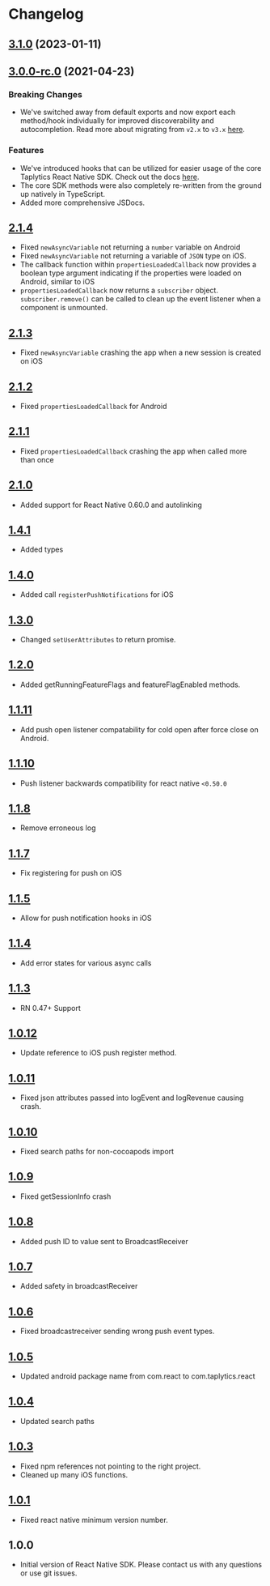 # Changelog

## [3.1.0](https://github.com/taplytics/taplytics-react-native/compare/3.0.0-rc.5...3.1.0) (2023-01-11)

## [3.0.0-rc.0](https://github.com/taplytics/taplytics-react-native/compare/2.1.4...3.0.0-rc.0) (2021-04-23)

### Breaking Changes

- We've switched away from default exports and now export each method/hook individually for improved discoverability and autocompletion. Read more about migrating from `v2.x` to `v3.x` [here](https://docs.taplytics.com/docs/react-native-sdk#migrating-from-v2x-to-v3x).

### Features

- We've introduced hooks that can be utilized for easier usage of the core Taplytics React Native SDK. Check out the docs [here](https://docs.taplytics.com/docs/react-native-sdk#hooks).
- The core SDK methods were also completely re-written from the ground up natively in TypeScript.
- Added more comprehensive JSDocs.

## [2.1.4](https://github.com/taplytics/taplytics-react-native/compare/2.1.3...2.1.4)

- Fixed `newAsyncVariable` not returning a `number` variable on Android
- Fixed `newAsyncVariable` not returning a variable of `JSON` type on iOS.
- The callback function within `propertiesLoadedCallback` now provides a boolean type argument indicating if the properties were loaded on Android, similar to iOS
- `propertiesLoadedCallback` now returns a `subscriber` object. `subscriber.remove()` can be called to clean up the event listener when a component is unmounted.

## [2.1.3](https://github.com/taplytics/taplytics-react-native/compare/2.1.2...2.1.3)

- Fixed `newAsyncVariable` crashing the app when a new session is created on iOS

## [2.1.2](https://github.com/taplytics/taplytics-react-native/compare/2.1.1...2.1.2)

- Fixed `propertiesLoadedCallback` for Android

## [2.1.1](https://github.com/taplytics/taplytics-react-native/compare/2.1.0...2.1.1)

- Fixed `propertiesLoadedCallback` crashing the app when called more than once

## [2.1.0](https://github.com/taplytics/taplytics-react-native/compare/1.4.1...2.1.0)

- Added support for React Native 0.60.0 and autolinking

## [1.4.1](https://github.com/taplytics/taplytics-react-native/compare/1.4.0...1.4.1)

- Added types

## [1.4.0](https://github.com/taplytics/taplytics-react-native/compare/1.3.0...1.4.1)

- Added call `registerPushNotifications` for iOS

## [1.3.0](https://github.com/taplytics/taplytics-react-native/compare/1.2.0...1.3.0)

- Changed `setUserAttributes` to return promise.

## [1.2.0](https://github.com/taplytics/taplytics-react-native/compare/1.1.11...1.2.0)

- Added getRunningFeatureFlags and featureFlagEnabled methods.

## [1.1.11](https://github.com/taplytics/taplytics-react-native/compare/1.1.10...1.1.11)

- Add push open listener compatability for cold open after force close on Android.

## [1.1.10](https://github.com/taplytics/taplytics-react-native/compare/1.1.8...1.1.10)

- Push listener backwards compatibility for react native `<0.50.0`

## [1.1.8](https://github.com/taplytics/taplytics-react-native/compare/1.1.7...1.1.8)

- Remove erroneous log

## [1.1.7](https://github.com/taplytics/taplytics-react-native/compare/1.1.5...1.1.7)

- Fix registering for push on iOS

## [1.1.5](https://github.com/taplytics/taplytics-react-native/compare/1.1.4...1.1.5)

- Allow for push notification hooks in iOS

## [1.1.4](https://github.com/taplytics/taplytics-react-native/compare/1.1.3...1.1.4)

- Add error states for various async calls

## [1.1.3](https://github.com/taplytics/taplytics-react-native/compare/1.0.12...1.1.3)

- RN 0.47+ Support

## [1.0.12](https://github.com/taplytics/taplytics-react-native/compare/1.0.11...1.0.12)

- Update reference to iOS push register method.

## [1.0.11](https://github.com/taplytics/taplytics-react-native/compare/1.0.10...1.0.11)

- Fixed json attributes passed into logEvent and logRevenue causing crash.

## [1.0.10](https://github.com/taplytics/taplytics-react-native/compare/1.0.9...1.0.10)

- Fixed search paths for non-cocoapods import

## [1.0.9](https://github.com/taplytics/taplytics-react-native/compare/1.0.8...1.0.9)

- Fixed getSessionInfo crash

## [1.0.8](https://github.com/taplytics/taplytics-react-native/compare/1.0.7...1.0.8)

- Added push ID to value sent to BroadcastReceiver

## [1.0.7](https://github.com/taplytics/taplytics-react-native/compare/1.0.6...1.0.7)

- Added safety in broadcastReceiver

## [1.0.6](https://github.com/taplytics/taplytics-react-native/compare/1.0.5...1.0.6)

- Fixed broadcastreceiver sending wrong push event types.

## [1.0.5](https://github.com/taplytics/taplytics-react-native/compare/1.0.4...1.0.5)

- Updated android package name from com.react to com.taplytics.react

## [1.0.4](https://github.com/taplytics/taplytics-react-native/compare/1.0.3...1.0.4)

- Updated search paths

## [1.0.3](https://github.com/taplytics/taplytics-react-native/compare/1.0.1...1.0.3)

- Fixed npm references not pointing to the right project.
- Cleaned up many iOS functions.

## [1.0.1](https://github.com/taplytics/taplytics-react-native/compare/1.0.0...1.0.1)

- Fixed react native minimum version number.

## 1.0.0

- Initial version of React Native SDK. Please contact us with any questions or use git issues.
